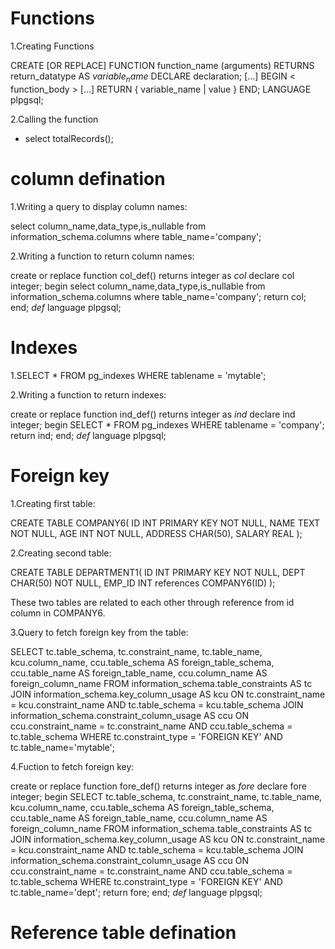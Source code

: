 # Functions

1.Creating Functions

CREATE [OR REPLACE] FUNCTION function_name (arguments) 
RETURNS return_datatype AS $variable_name$
   DECLARE
      declaration;
      [...]
   BEGIN
      < function_body >
      [...]
      RETURN { variable_name | value }
   END; LANGUAGE plpgsql;

2.Calling the function

- select totalRecords();

# column defination

1.Writing a query to display column names:

select column_name,data_type,is_nullable from information_schema.columns where table_name='company';


2.Writing a function to return column names:

create or replace function col_def()
returns integer as $col$
declare 
col integer;
begin
select column_name,data_type,is_nullable from information_schema.columns where table_name='company';
return col;
end;
$def$ language plpgsql;

# Indexes

1.SELECT * FROM pg_indexes WHERE tablename = 'mytable';

2.Writing a function to return indexes:

create or replace function ind_def()
returns integer as $ind$
declare 
ind integer;
begin
SELECT * FROM pg_indexes WHERE tablename = 'company';
return ind;
end;
$def$ language plpgsql;

# Foreign key 

1.Creating first table:

CREATE TABLE COMPANY6(
   ID INT PRIMARY KEY     NOT NULL,
   NAME           TEXT    NOT NULL,
   AGE            INT     NOT NULL,
   ADDRESS        CHAR(50),
   SALARY         REAL
);

2.Creating second table:

CREATE TABLE DEPARTMENT1(
   ID INT PRIMARY KEY      NOT NULL,
   DEPT           CHAR(50) NOT NULL,
   EMP_ID         INT      references COMPANY6(ID)
);

These two tables are related to each other through reference from id column in COMPANY6.

3.Query to fetch foreign key from the table:

SELECT
    tc.table_schema, 
    tc.constraint_name, 
    tc.table_name, 
    kcu.column_name, 
    ccu.table_schema AS foreign_table_schema,
    ccu.table_name AS foreign_table_name,
    ccu.column_name AS foreign_column_name 
FROM 
    information_schema.table_constraints AS tc 
    JOIN information_schema.key_column_usage AS kcu
    ON tc.constraint_name = kcu.constraint_name
    AND tc.table_schema = kcu.table_schema
    JOIN information_schema.constraint_column_usage AS ccu
    ON ccu.constraint_name = tc.constraint_name
    AND ccu.table_schema = tc.table_schema
WHERE tc.constraint_type = 'FOREIGN KEY' AND tc.table_name='mytable';

4.Fuction to fetch foreign key:

create or replace function fore_def()
returns integer as $fore$
declare 
fore integer;
begin
SELECT
    tc.table_schema, 
    tc.constraint_name, 
    tc.table_name, 
    kcu.column_name, 
    ccu.table_schema AS foreign_table_schema,
    ccu.table_name AS foreign_table_name,
    ccu.column_name AS foreign_column_name 
FROM 
    information_schema.table_constraints AS tc 
    JOIN information_schema.key_column_usage AS kcu
    ON tc.constraint_name = kcu.constraint_name
    AND tc.table_schema = kcu.table_schema
    JOIN information_schema.constraint_column_usage AS ccu
    ON ccu.constraint_name = tc.constraint_name
    AND ccu.table_schema = tc.table_schema
WHERE tc.constraint_type = 'FOREIGN KEY' AND tc.table_name='dept';
return fore;
end;
$def$ language plpgsql;

# Reference table defination






